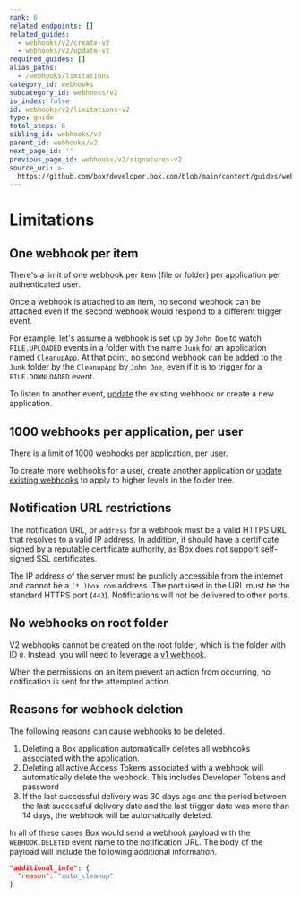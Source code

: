 ```yaml
---
rank: 6
related_endpoints: []
related_guides:
  - webhooks/v2/create-v2
  - webhooks/v2/update-v2
required_guides: []
alias_paths:
  - /webhooks/limitations
category_id: webhooks
subcategory_id: webhooks/v2
is_index: false
id: webhooks/v2/limitations-v2
type: guide
total_steps: 6
sibling_id: webhooks/v2
parent_id: webhooks/v2
next_page_id: ''
previous_page_id: webhooks/v2/signatures-v2
source_url: >-
  https://github.com/box/developer.box.com/blob/main/content/guides/webhooks/v2/limitations-v2.md
---
```

# Limitations

## One webhook per item

There's a limit of one webhook per item (file or folder) per application per
authenticated user.

Once a webhook is attached to an item, no second webhook can be attached even if
the second webhook would respond to a different trigger event.

For example, let's assume a webhook is set up by `John Doe` to watch
`FILE.UPLOADED` events in a folder with the name `Junk` for an application
named `CleanupApp`. At that point, no second webhook can
be added to the `Junk` folder by the `CleanupApp` by `John Doe`, even if it
is to trigger for a `FILE.DOWNLOADED` event.

To listen to another event, [update][update] the existing webhook or create a
new application.

## 1000 webhooks per application, per user

There is a limit of 1000 webhooks per application, per user.

To create more webhooks for a user, create another application or
[update existing webhooks][update] to apply to higher levels in the folder tree.

## Notification URL restrictions

The notification URL, or `address` for a webhook must be a valid HTTPS URL that
resolves to a valid IP address. In addition, it should have a certificate signed
by a reputable certificate authority, as Box does not support self-signed SSL
certificates.

The IP address of the server must be publicly accessible from the internet and
cannot be a `(*.)box.com` address. The port used in the URL must be the
standard HTTPS port (`443`). Notifications will not be delivered to other ports.

## No webhooks on root folder

V2 webhooks cannot be created on the root folder, which is the folder with ID
`0`. Instead, you will need to leverage a [v1 webhook][v1].

<Message type='notice'>

When the permissions on an item prevent an action from occurring,
no notification is sent for the attempted action.

</Message>

## Reasons for webhook deletion

The following reasons can cause webhooks to be deleted.

1. Deleting a Box application automatically deletes all webhooks associated with
   the application.
2. Deleting all active Access Tokens associated with a webhook will
   automatically delete the webhook. This includes Developer Tokens and password
3. If the last successful delivery was 30 days ago and the period between the
   last successful delivery date and the last trigger date was more than 14
   days, the webhook will be automatically deleted.

In all of these cases Box would send a webhook payload with the
`WEBHOOK.DELETED` event name to the notification URL. The body of the payload
will include the following additional information.

```json
"additional_info": {
  "reason": "auto_cleanup"
}
```

[v1]: g://webhooks/v1
[update]: g://webhooks/v2/update-v2